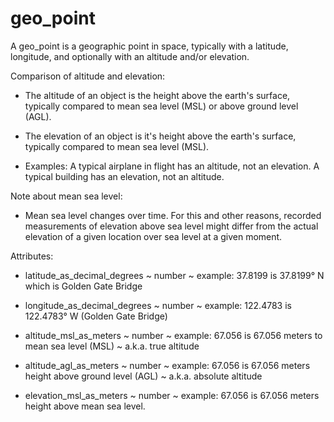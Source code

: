 # geo_point

A geo_point is a geographic point in space, typically with a latitude, longitude, and optionally with an altitude and/or elevation.

Comparison of altitude and elevation:

  * The altitude of an object is the height above the earth's surface, typically compared to mean sea level (MSL) or above ground level (AGL).

  * The elevation of an object is it's height above the earth's surface, typically compared to mean sea level (MSL).

  * Examples: A typical airplane in flight has an altitude, not an elevation. A typical building has an elevation, not an altitude.

Note about mean sea level:

  * Mean sea level changes over time. For this and other reasons, recorded measurements of elevation above sea level might differ from the actual elevation of a given location over sea level at a given moment.

Attributes:

* latitude_as_decimal_degrees ~ number ~ example: 37.8199 is 37.8199° N which is Golden Gate Bridge

* longitude_as_decimal_degrees ~ number ~ example: 122.4783 is 122.4783° W (Golden Gate Bridge)

* altitude_msl_as_meters ~ number ~ example: 67.056 is 67.056 meters to mean sea level (MSL) ~ a.k.a. true altitude

* altitude_agl_as_meters ~ number ~ example: 67.056 is 67.056 meters height above ground level (AGL) ~ a.k.a. absolute altitude

* elevation_msl_as_meters ~ number ~ example: 67.056 is 67.056 meters height above mean sea level.
